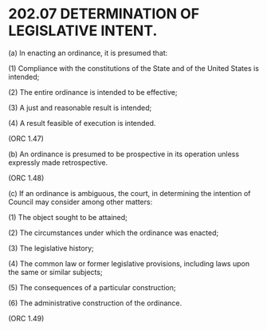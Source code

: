 202.07 DETERMINATION OF LEGISLATIVE INTENT.
===========================================

​(a) In enacting an ordinance, it is presumed that:

​(1) Compliance with the constitutions of the State and of the United
States is intended;

​(2) The entire ordinance is intended to be effective;

​(3) A just and reasonable result is intended;

​(4) A result feasible of execution is intended.

(ORC 1.47)

​(b) An ordinance is presumed to be prospective in its operation unless
expressly made retrospective.

(ORC 1.48)

​(c) If an ordinance is ambiguous, the court, in determining the
intention of Council may consider among other matters:

​(1) The object sought to be attained;

​(2) The circumstances under which the ordinance was enacted;

​(3) The legislative history;

​(4) The common law or former legislative provisions, including laws
upon the same or similar subjects;

​(5) The consequences of a particular construction;

​(6) The administrative construction of the ordinance.

(ORC 1.49)

